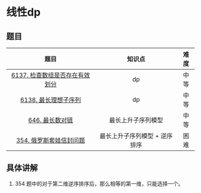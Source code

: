 # 线性dp

## 题目

|                             题目                             |            知识点             | 难度 |
| :----------------------------------------------------------: | :---------------------------: | :--: |
| [6137. 检查数组是否存在有效划分](https://leetcode.cn/problems/check-if-there-is-a-valid-partition-for-the-array/solution/jian-dan-dp-by-man-qian-shu-xiao-ming-0w2g/) |              dp               | 中等 |
| [6138. 最长理想子序列](https://leetcode.cn/problems/longest-ideal-subsequence/) |              dp               | 中等 |
| [646. 最长数对链](https://leetcode.cn/problems/maximum-length-of-pair-chain/) |      最长上升子序列模型       | 中等 |
| [354. 俄罗斯套娃信封问题](https://leetcode.cn/problems/russian-doll-envelopes/) | 最长上升子序列模型 + 逆序排序 | 困难 |



## 具体讲解

1. 354 题中的对于第二维逆序排序后，那么相等的第一维，只能选择一个。
